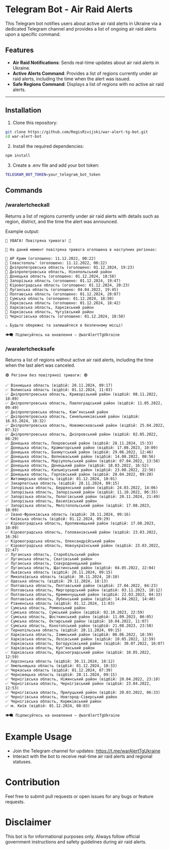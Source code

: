 # Telegram Bot - Air Raid Alerts

This Telegram bot notifies users about active air raid alerts in Ukraine via a dedicated Telegram channel and provides a list of ongoing air raid alerts upon a specific command.

## Features

- **Air Raid Notifications**: Sends real-time updates about air raid alerts in Ukraine.
- **Active Alerts Command**: Provides a list of regions currently under air raid alerts, including the time when the alert was issued.
- **Safe Regions Command**: Displays a list of regions with no active air raid alerts.

---

## Installation

1. Clone this repository:

```bash
git clone https://github.com/RegisRivijski/war-alert-tg-bot.git
cd war-alert-bot
```

2. Install the required dependencies:

```bash
npm install
```

3. Create a .env file and add your bot token:

```bash
TELEGRAM_BOT_TOKEN=your_telegram_bot_token
```

## Commands

### /waralertcheckall

Returns a list of regions currently under air raid alerts with details such as region, district, and the time the alert was announced.

Example output:

```text
🚨 УВАГА! Повітряна тривога! 🚨

🔴 На даний момент повітряна тривога оголошена в наступних регіонах:

🔸 АР Крим (оголошено: 11.12.2022, 00:22)
🔸 Севастополь' (оголошено: 11.12.2022, 00:22)
🔸 Дніпропетровська область (оголошено: 01.12.2024, 19:23)
🔸 Дніпропетровська область, Нікопольський район
🔸 Донецька область (оголошено: 01.12.2024, 18:58)
🔸 Запорізька область (оголошено: 01.12.2024, 19:47)
🔸 Кіровоградська область (оголошено: 01.12.2024, 20:23)
🔸 Луганська область (оголошено: 04.04.2022, 19:45)
🔸 Полтавська область (оголошено: 01.12.2024, 20:07)
🔸 Сумська область (оголошено: 01.12.2024, 18:50)
🔸 Харківська область (оголошено: 01.12.2024, 18:42)
🔸 Харківська область, Харківський район
🔸 Харківська область, Чугуївський район
🔸 Чернігівська область (оголошено: 01.12.2024, 18:50)

⚠️ Будьте обережні та залишайтеся в безпечному місці!

👁‍🗨 Підписуйтесь на оновлення — @warAlertTgUkraine
```

### /waralertchecksafe

Returns a list of regions without active air raid alerts, including the time when the last alert was canceled.

```text
🟢 Регіони без повітряної тривоги: 🟢

✅ Вінницька область (відбій: 28.11.2024, 09:17)
✅ Волинська область (відбій: 01.12.2024, 11:03)
✅ Дніпропетровська область, Криворізький район (відбій: 08.11.2022, 18:09)
✅ Дніпропетровська область, Павлоградський район (відбій: 11.05.2022, 09:49)
✅ Дніпропетровська область, Кам’янський район
✅ Дніпропетровська область, Синельниківський район (відбій: 16.03.2024, 10:32)
✅ Дніпропетровська область, Новомосковський район (відбій: 25.04.2022, 07:32)
✅ Дніпропетровська область, Дніпровський район (відбій: 02.05.2022, 08:29)
✅ Донецька область, Покровський район (відбій: 28.11.2024, 15:33)
✅ Донецька область, Краматорський район (відбій: 17.08.2023, 10:09)
✅ Донецька область, Бахмутський район (відбій: 29.06.2022, 12:46)
✅ Донецька область, Волноваський район (відбій: 14.08.2022, 08:56)
✅ Донецька область, Маріупольський район (відбій: 07.04.2022, 13:58)
✅ Донецька область, Донецький район (відбій: 18.03.2022, 16:52)
✅ Донецька область, Кальміуський район (відбій: 23.08.2022, 22:56)
✅ Донецька область, Горлівський район (відбій: 28.04.2022, 09:20)
✅ Житомирська область (відбій: 01.12.2024, 10:01)
✅ Закарпатська область (відбій: 28.11.2024, 09:15)
✅ Запорізька область, Бердянський район (відбій: 24.03.2022, 14:06)
✅ Запорізька область, Запорізький район (відбій: 11.10.2022, 06:35)
✅ Запорізька область, Пологівський район (відбій: 20.11.2024, 21:49)
✅ Запорізька область, Василівський район
✅ Запорізька область, Мелітопольський район (відбій: 17.08.2023, 10:09)
✅ Івано-Франківська область (відбій: 28.11.2024, 09:16)
✅ Київська область (відбій: 01.12.2024, 09:29)
✅ Кіровоградська область, Кропивницький район (відбій: 17.08.2023, 10:09)
✅ Кіровоградська область, Голованівський район (відбій: 23.03.2022, 16:36)
✅ Кіровоградська область, Олександрійський район
✅ Кіровоградська область, Новоукраїнський район (відбій: 23.03.2022, 22:47)
✅ Луганська область, Старобільський район
✅ Луганська область, Сватівський район
✅ Луганська область, Сєвєродонецький район
✅ Луганська область, Щастинський район (відбій: 04.05.2022, 22:04)
✅ Львівська область (відбій: 28.11.2024, 09:15)
✅ Миколаївська область (відбій: 30.11.2024, 18:10)
✅ Одеська область (відбій: 29.11.2024, 18:13)
✅ Полтавська область, Полтавський район (відбій: 27.04.2022, 04:23)
✅ Полтавська область, Миргородський район (відбій: 03.11.2023, 18:12)
✅ Полтавська область, Кременчуцький район (відбій: 22.03.2023, 04:33)
✅ Полтавська область, Лубенський район (відбій: 14.04.2022, 14:40)
✅ Рівненська область (відбій: 01.12.2024, 11:03)
✅ Сумська область, Роменський район
✅ Сумська область, Сумський район (відбій: 02.10.2023, 22:59)
✅ Сумська область, Шосткинський район (відбій: 11.09.2023, 06:05)
✅ Сумська область, Охтирський район (відбій: 10.04.2022, 11:07)
✅ Сумська область, Конотопський район (відбій: 21.08.2023, 23:58)
✅ Тернопільська область (відбій: 28.11.2024, 09:15)
✅ Харківська область, Ізюмський район (відбій: 06.06.2022, 18:39)
✅ Харківська область, Лозівський район (відбій: 10.05.2022, 12:59)
✅ Харківська область, Богодухівський район (відбій: 30.07.2022, 16:07)
✅ Харківська область, Куп’янський район
✅ Харківська область, Красноградський район (відбій: 10.05.2022, 12:59)
✅ Херсонська область (відбій: 30.11.2024, 18:12)
✅ Хмельницька область (відбій: 01.12.2024, 10:33)
✅ Черкаська область (відбій: 01.12.2024, 07:39)
✅ Чернівецька область (відбій: 28.11.2024, 09:15)
✅ Чернігівська область, Ніжинський район (відбій: 20.04.2022, 23:10)
✅ Чернігівська область, Чернігівський район (відбій: 23.04.2022, 12:53)
✅ Чернігівська область, Прилуцький район (відбій: 20.03.2022, 06:33)
✅ Чернігівська область, Новгород-Сіверський район
✅ Чернігівська область, Корюківський район
✅ м. Київ (відбій: 01.12.2024, 08:03)

👁‍🗨 Підписуйтесь на оновлення — @warAlertTgUkraine
```

# Example Usage

 - Join the Telegram channel for updates: https://t.me/warAlertTgUkraine
 - Interact with the bot to receive real-time air raid alerts and regional statuses.

# Contribution

Feel free to submit pull requests or open issues for any bugs or feature requests.

# Disclaimer

This bot is for informational purposes only. Always follow official government instructions and safety guidelines during air raid alerts.
